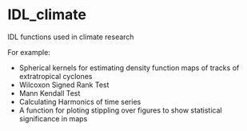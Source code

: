 # IDL_climate
IDL functions used in climate research

For example:
 - Spherical kernels for estimating density function maps of tracks of extratropical cyclones
 - Wilcoxon Signed Rank Test
 - Mann Kendall Test
 - Calculating Harmonics of time series
 - A function for ploting stippling over figures to show statistical significance in maps
